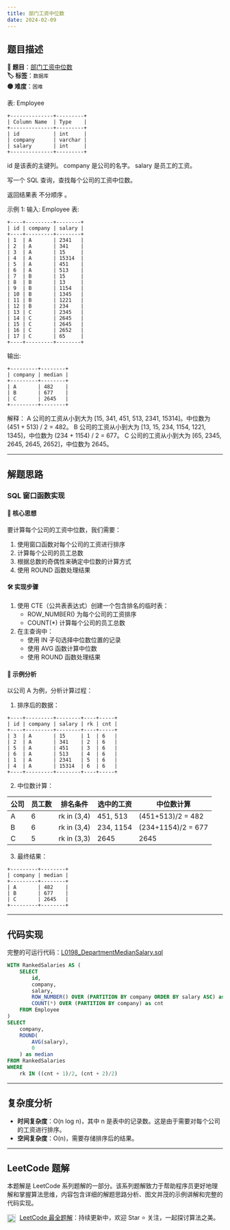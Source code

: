 ```yaml
---
title: 部门工资中位数
date: 2024-02-09
---
```


## 题目描述

**🔗 题目**：[部门工资中位数](https://leetcode.cn/problems/department-median-salary/)  
**🏷️ 标签**：`数据库`  
**🟡 难度**：`困难`  

表: Employee
```
+--------------+---------+
| Column Name  | Type    |
+--------------+---------+
| id           | int     |
| company      | varchar |
| salary       | int     |
+--------------+---------+
```
id 是该表的主键列。
company 是公司的名字。
salary 是员工的工资。

写一个 SQL 查询，查找每个公司的工资中位数。

返回结果表 不分顺序 。

示例 1:
输入: 
Employee 表:
```
+----+---------+--------+
| id | company | salary |
+----+---------+--------+
| 1  | A       | 2341   |
| 2  | A       | 341    |
| 3  | A       | 15     |
| 4  | A       | 15314  |
| 5  | A       | 451    |
| 6  | A       | 513    |
| 7  | B       | 15     |
| 8  | B       | 13     |
| 9  | B       | 1154   |
| 10 | B       | 1345   |
| 11 | B       | 1221   |
| 12 | B       | 234    |
| 13 | C       | 2345   |
| 14 | C       | 2645   |
| 15 | C       | 2645   |
| 16 | C       | 2652   |
| 17 | C       | 65     |
+----+---------+--------+
```
输出: 
```
+---------+--------+
| company | median |
+---------+--------+
| A       | 482    |
| B       | 677    |
| C       | 2645   |
+---------+--------+
```
解释：
A 公司的工资从小到大为 [15, 341, 451, 513, 2341, 15314]。中位数为 (451 + 513) / 2 = 482。
B 公司的工资从小到大为 [13, 15, 234, 1154, 1221, 1345]，中位数为 (234 + 1154) / 2 = 677。
C 公司的工资从小到大为 [65, 2345, 2645, 2645, 2652]，中位数为 2645。

---

## 解题思路

### SQL 窗口函数实现

#### 📝 核心思想
要计算每个公司的工资中位数，我们需要：
1. 使用窗口函数对每个公司的工资进行排序
2. 计算每个公司的员工总数
3. 根据总数的奇偶性来确定中位数的计算方式
4. 使用 ROUND 函数处理结果

#### 🛠️ 实现步骤
1. 使用 CTE（公共表表达式）创建一个包含排名的临时表：
   - ROW_NUMBER() 为每个公司的工资排序
   - COUNT(*) 计算每个公司的员工总数
2. 在主查询中：
   - 使用 IN 子句选择中位数位置的记录
   - 使用 AVG 函数计算中位数
   - 使用 ROUND 函数处理结果

#### 🧩 示例分析
以公司 A 为例，分析计算过程：

1. 排序后的数据：
```
+----+---------+--------+----+-----+
| id | company | salary | rk | cnt |
+----+---------+--------+----+-----+
| 3  | A       | 15     | 1  | 6   |
| 2  | A       | 341    | 2  | 6   |
| 5  | A       | 451    | 3  | 6   |
| 6  | A       | 513    | 4  | 6   |
| 1  | A       | 2341   | 5  | 6   |
| 4  | A       | 15314  | 6  | 6   |
+----+---------+--------+----+-----+
```

2. 中位数计算：

| 公司 | 员工数 | 排名条件 | 选中的工资 | 中位数计算 |
|-----|--------|----------|------------|------------|
| A   | 6      | rk in (3,4) | 451, 513   | (451+513)/2 = 482 |
| B   | 6      | rk in (3,4) | 234, 1154  | (234+1154)/2 = 677 |
| C   | 5      | rk in (3,3) | 2645       | 2645 |

3. 最终结果：
```
+---------+--------+
| company | median |
+---------+--------+
| A       | 482    |
| B       | 677    |
| C       | 2645   |
+---------+--------+
```

---

## 代码实现

完整的可运行代码：[L0198_DepartmentMedianSalary.sql](../src/main/sql/L0198_DepartmentMedianSalary.sql)

```sql
WITH RankedSalaries AS (
    SELECT 
        id,
        company,
        salary,
        ROW_NUMBER() OVER (PARTITION BY company ORDER BY salary ASC) as rk,
        COUNT(*) OVER (PARTITION BY company) as cnt
    FROM Employee
)
SELECT 
    company,
    ROUND(
        AVG(salary),
        0
    ) as median
FROM RankedSalaries
WHERE 
    rk IN ((cnt + 1)/2, (cnt + 2)/2)
```

---

## 复杂度分析

- **时间复杂度**：O(n log n)，其中 n 是表中的记录数。这是由于需要对每个公司的工资进行排序。
- **空间复杂度**：O(n)，需要存储排序后的结果。

---

## LeetCode 题解

本题解是 LeetCode 系列题解的一部分。该系列题解致力于帮助程序员更好地理解和掌握算法思维，内容包含详细的解题思路分析、图文并茂的示例讲解和完整的代码实现。

<img src="https://github.githubassets.com/images/modules/logos_page/GitHub-Mark.png" alt="GitHub" width="20" style="vertical-align: middle; margin-right: 5px"> [LeetCode 最全题解](https://github.com/LjyYano/LeetCode)：持续更新中，欢迎 Star ⭐️ 关注，一起探讨算法之美。 